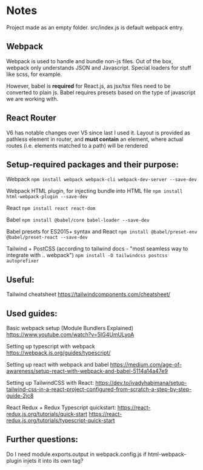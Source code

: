 # Notes

Project made as an empty folder. src/index.js is default webpack entry.

## Webpack

Webpack is used to handle and bundle non-js files. Out of the box, webpack only understands JSON and Javascript. Special loaders for stuff like scss, for example.

However, babel is **required** for React.js, as jsx/tsx files need to be converted to plain js. Babel requires presets based on the type of javascript we are working with.

## React Router

V6 has notable changes over V5 since last I used it. Layout is provided as pathless element in router, and **must contain** an <Outlet /> element, where actual routes (i.e. elements matched to a path) will be rendered

## Setup-required packages and their purpose:

Webpack
`npm install webpack webpack-cli webpack-dev-server --save-dev`

Webpack HTML plugin, for injecting bundle into HTML file
`npm install html-webpack-plugin --save-dev`

React
`npm install react react-dom`

Babel
`npm install @babel/core babel-loader --save-dev`

Babel presets for ES2015+ syntax and React
`npm install @babel/preset-env @babel/preset-react --save-dev`

Tailwind + PostCSS (according to tailwind docs - "most seamless way to integrate with .. webpack")
`npm install -D tailwindcss postcss autoprefixer`


## Useful:
Tailwind cheatsheet
https://tailwindcomponents.com/cheatsheet/

## Used guides:

Basic webpack setup (Module Bundlers Explained)
https://www.youtube.com/watch?v=5IG4UmULyoA

Setting up typescript with webpack
https://webpack.js.org/guides/typescript/

Setting up react with webpack and babel
https://medium.com/age-of-awareness/setup-react-with-webpack-and-babel-5114a14a47e9

Setting up TailwindCSS with React:
https://dev.to/ivadyhabimana/setup-tailwind-css-in-a-react-project-configured-from-scratch-a-step-by-step-guide-2jc8

React Redux + Redux Typescript quickstart:
https://react-redux.js.org/tutorials/quick-start
https://react-redux.js.org/tutorials/typescript-quick-start

## Further questions:

Do I need module.exports.output in webpack.config.js if html-webpack-plugin injets it into its own tag?